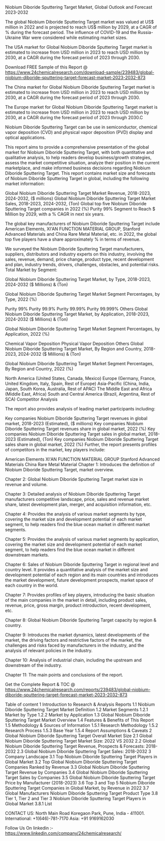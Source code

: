 Niobium Diboride Sputtering Target Market, Global Outlook and Forecast 2023-2032

The global Niobium Diboride Sputtering Target market was valued at US$ million in 2022 and is projected to reach US$ million by 2029, at a CAGR of % during the forecast period. The influence of COVID-19 and the Russia-Ukraine War were considered while estimating market sizes.

The USA market for Global Niobium Diboride Sputtering Target market is estimated to increase from USD million in 2023 to reach USD million by 2030, at a CAGR during the forecast period of 2023 through 2030.

Download FREE Sample of this Report @ https://www.24chemicalresearch.com/download-sample/239483/global-niobium-diboride-sputtering-target-forecast-market-2023-2032-873

The China market for Global Niobium Diboride Sputtering Target market is estimated to increase from USD million in 2023 to reach USD million by 2030, at a CAGR during the forecast period of 2023 through 2030.

The Europe market for Global Niobium Diboride Sputtering Target market is estimated to increase from USD million in 2023 to reach USD million by 2030, at a CAGR during the forecast period of 2023 through 2030.C

Niobium Diboride Sputtering Target can be use in semiconductor, chemical vapor deposition (CVD) and physical vapor deposition (PVD) display and optical applications.

This report aims to provide a comprehensive presentation of the global market for Niobium Diboride Sputtering Target, with both quantitative and qualitative analysis, to help readers develop business/growth strategies, assess the market competitive situation, analyze their position in the current marketplace, and make informed business decisions regarding Niobium Diboride Sputtering Target. This report contains market size and forecasts of Niobium Diboride Sputtering Target in global, including the following market information:

Global Niobium Diboride Sputtering Target Market Revenue, 2018-2023, 2024-2032, ($ millions)
Global Niobium Diboride Sputtering Target Market Sales, 2018-2023, 2024-2032, (Ton)
Global top five Niobium Diboride Sputtering Target companies in 2022 (%)
Purity 99% Segment to Reach $ Million by 2029, with a % CAGR in next six years.

The global key manufacturers of Niobium Diboride Sputtering Target include American Elements, XI'AN FUNCTION MATERIAL GROUP, Stanford Advanced Materials and China Rare Metal Material, etc. in 2022, the global top five players have a share approximately % in terms of revenue.

We surveyed the Niobium Diboride Sputtering Target manufacturers, suppliers, distributors and industry experts on this industry, involving the sales, revenue, demand, price change, product type, recent development and plan, industry trends, drivers, challenges, obstacles, and potential risks. Total Market by Segment:

Global Niobium Diboride Sputtering Target Market, by Type, 2018-2023, 2024-2032 ($ Millions) & (Ton)

Global Niobium Diboride Sputtering Target Market Segment Percentages, by Type, 2022 (%)

Purity 99%
Purity 99.9%
Purity 99.99%
Purity 99.999%
Others
Global Niobium Diboride Sputtering Target Market, by Application, 2018-2023, 2024-2032 ($ Millions) & (Ton)

Global Niobium Diboride Sputtering Target Market Segment Percentages, by Application, 2022 (%)

Chemical Vapor Deposition
Physical Vapor Deposition
Others
Global Niobium Diboride Sputtering Target Market, By Region and Country, 2018-2023, 2024-2032 ($ Millions) & (Ton)

Global Niobium Diboride Sputtering Target Market Segment Percentages, By Region and Country, 2022 (%)

North America (United States, Canada, Mexico)
Europe (Germany, France, United Kingdom, Italy, Spain, Rest of Europe)
Asia-Pacific (China, India, Japan, South Korea, Australia, Rest of APAC)
The Middle East and Africa (Middle East, Africa)
South and Central America (Brazil, Argentina, Rest of SCA)
Competitor Analysis

The report also provides analysis of leading market participants including:

Key companies Niobium Diboride Sputtering Target revenues in global market, 2018-2023 (Estimated), ($ millions)
Key companies Niobium Diboride Sputtering Target revenues share in global market, 2022 (%)
Key companies Niobium Diboride Sputtering Target sales in global market, 2018-2023 (Estimated), (Ton)
Key companies Niobium Diboride Sputtering Target sales share in global market, 2022 (%)
Further, the report presents profiles of competitors in the market, key players include:

American Elements
XI'AN FUNCTION MATERIAL GROUP
Stanford Advanced Materials
China Rare Metal Material
Chapter 1: Introduces the definition of Niobium Diboride Sputtering Target, market overview.

Chapter 2: Global Niobium Diboride Sputtering Target market size in revenue and volume.

Chapter 3: Detailed analysis of Niobium Diboride Sputtering Target manufacturers competitive landscape, price, sales and revenue market share, latest development plan, merger, and acquisition information, etc.

Chapter 4: Provides the analysis of various market segments by type, covering the market size and development potential of each market segment, to help readers find the blue ocean market in different market segments.

Chapter 5: Provides the analysis of various market segments by application, covering the market size and development potential of each market segment, to help readers find the blue ocean market in different downstream markets.

Chapter 6: Sales of Niobium Diboride Sputtering Target in regional level and country level. It provides a quantitative analysis of the market size and development potential of each region and its main countries and introduces the market development, future development prospects, market space of each country in the world.

Chapter 7: Provides profiles of key players, introducing the basic situation of the main companies in the market in detail, including product sales, revenue, price, gross margin, product introduction, recent development, etc.

Chapter 8: Global Niobium Diboride Sputtering Target capacity by region & country.

Chapter 9: Introduces the market dynamics, latest developments of the market, the driving factors and restrictive factors of the market, the challenges and risks faced by manufacturers in the industry, and the analysis of relevant policies in the industry.

Chapter 10: Analysis of industrial chain, including the upstream and downstream of the industry.

Chapter 11: The main points and conclusions of the report.

Get the Complete Report & TOC @ https://www.24chemicalresearch.com/reports/239483/global-niobium-diboride-sputtering-target-forecast-market-2023-2032-873

Table of content
1 Introduction to Research & Analysis Reports
1.1 Niobium Diboride Sputtering Target Market Definition
1.2 Market Segments
1.2.1 Market by Type
1.2.2 Market by Application
1.3 Global Niobium Diboride Sputtering Target Market Overview
1.4 Features & Benefits of This Report
1.5 Methodology & Sources of Information
1.5.1 Research Methodology
1.5.2 Research Process
1.5.3 Base Year
1.5.4 Report Assumptions & Caveats
2 Global Niobium Diboride Sputtering Target Overall Market Size
2.1 Global Niobium Diboride Sputtering Target Market Size: 2022 VS 2032
2.2 Global Niobium Diboride Sputtering Target Revenue, Prospects & Forecasts: 2018-2032
2.3 Global Niobium Diboride Sputtering Target Sales: 2018-2032
3 Company Landscape
3.1 Top Niobium Diboride Sputtering Target Players in Global Market
3.2 Top Global Niobium Diboride Sputtering Target Companies Ranked by Revenue
3.3 Global Niobium Diboride Sputtering Target Revenue by Companies
3.4 Global Niobium Diboride Sputtering Target Sales by Companies
3.5 Global Niobium Diboride Sputtering Target Price by Manufacturer (2018-2023)
3.6 Top 3 and Top 5 Niobium Diboride Sputtering Target Companies in Global Market, by Revenue in 2022
3.7 Global Manufacturers Niobium Diboride Sputtering Target Product Type
3.8 Tier 1, Tier 2 and Tier 3 Niobium Diboride Sputtering Target Players in Global Market
3.8.1 List

CONTACT US:
North Main Road Koregaon Park, Pune, India - 411001.
International: +1(646)-781-7170
Asia: +91 9169162030

Follow Us On linkedin :- https://www.linkedin.com/company/24chemicalresearch/
